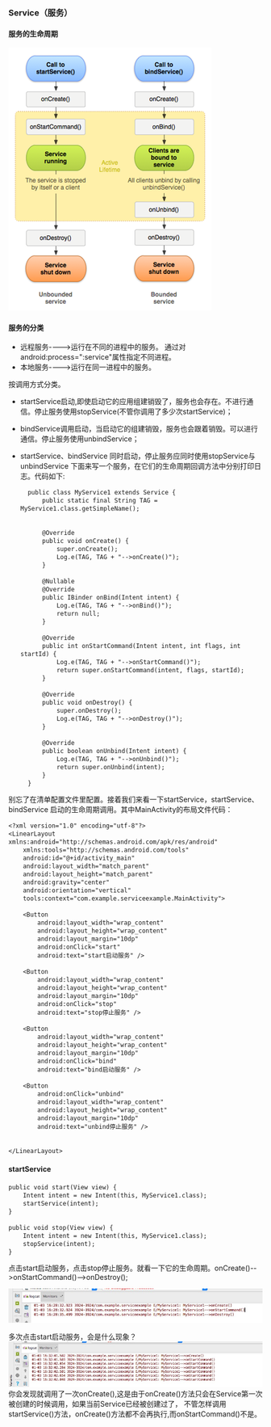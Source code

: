 ### Service（服务）
#### 服务的生命周期
![](https://github.com/mar-sir/studyIpc/blob/master/StudyIpc/serviceexample/src/main/java/images/step1.gif?raw=true)
#### 服务的分类
* 远程服务---->运行在不同的进程中的服务。
 通过对android:process=":service"属性指定不同进程。
* 本地服务---->运行在同一进程中的服务。

按调用方式分类。

* startService启动,即使启动它的应用组建销毁了，服务也会存在。不进行通信。停止服务使用stopService(不管你调用了多少次startService)；

* bindService调用启动，当启动它的组建销毁，服务也会跟着销毁。可以进行通信。停止服务使用unbindService；
 
* startService、bindService 同时启动，停止服务应同时使用stopService与unbindService
下面来写一个服务，在它们的生命周期回调方法中分别打印日志。代码如下:

        public class MyService1 extends Service {
            public static final String TAG = MyService1.class.getSimpleName();
        
        
            @Override
            public void onCreate() {
                super.onCreate();
                Log.e(TAG, TAG + "-->onCreate()");
            }
        
            @Nullable
            @Override
            public IBinder onBind(Intent intent) {
                Log.e(TAG, TAG + "-->onBind()");
                return null;
            }
        
            @Override
            public int onStartCommand(Intent intent, int flags, int startId) {
                Log.e(TAG, TAG + "-->onStartCommand()");
                return super.onStartCommand(intent, flags, startId);
            }
        
            @Override
            public void onDestroy() {
                super.onDestroy();
                Log.e(TAG, TAG + "-->onDestroy()");
            }
        
            @Override
            public boolean onUnbind(Intent intent) {
                Log.e(TAG, TAG + "-->onUnbind()");
                return super.onUnbind(intent);
            }
        }
    
别忘了在清单配置文件里配置。<service android:name=".services.MyService1"></service>接着我们来看一下startService，startService、bindService
启动的生命周期调用。其中MainActivity的布局文件代码：

    <?xml version="1.0" encoding="utf-8"?>
    <LinearLayout xmlns:android="http://schemas.android.com/apk/res/android"
        xmlns:tools="http://schemas.android.com/tools"
        android:id="@+id/activity_main"
        android:layout_width="match_parent"
        android:layout_height="match_parent"
        android:gravity="center"
        android:orientation="vertical"
        tools:context="com.example.serviceexample.MainActivity">
    
        <Button
            android:layout_width="wrap_content"
            android:layout_height="wrap_content"
            android:layout_margin="10dp"
            android:onClick="start"
            android:text="start启动服务" />
    
        <Button
            android:layout_width="wrap_content"
            android:layout_height="wrap_content"
            android:layout_margin="10dp"
            android:onClick="stop"
            android:text="stop停止服务" />
    
        <Button
            android:layout_width="wrap_content"
            android:layout_height="wrap_content"
            android:layout_margin="10dp"
            android:onClick="bind"
            android:text="bind启动服务" />
    
        <Button
            android:onClick="unbind"
            android:layout_width="wrap_content"
            android:layout_height="wrap_content"
            android:layout_margin="10dp"
            android:text="unbind停止服务" />
    
    
    </LinearLayout>


#### startService
    
    public void start(View view) {
        Intent intent = new Intent(this, MyService1.class);
        startService(intent);
    }

    public void stop(View view) {
        Intent intent = new Intent(this, MyService1.class);
        stopService(intent);
    }
点击start启动服务，点击stop停止服务。就看一下它的生命周期。onCreate()-->onStartCommand()-->onDestroy();

![](https://github.com/mar-sir/studyIpc/blob/master/StudyIpc/serviceexample/src/main/java/images/step2.png?raw=true)

多次点击start启动服务，会是什么现象？
![](https://github.com/mar-sir/studyIpc/blob/master/StudyIpc/serviceexample/src/main/java/images/step3.png?raw=true)
你会发现就调用了一次onCreate(),这是由于onCreate()方法只会在Service第一次被创建的时候调用，如果当前Service已经被创建过了，
不管怎样调用startService()方法，onCreate()方法都不会再执行,而onStartCommand()不是。